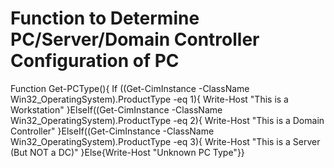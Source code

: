 # Function to Determine PC/Server/Domain Controller Configuration of PC

Function Get-PCType(){
	If ((Get-CimInstance -ClassName Win32_OperatingSystem).ProductType -eq 1){
		Write-Host "This is a Workstation"
			}ElseIf((Get-CimInstance -ClassName Win32_OperatingSystem).ProductType -eq 2){
				Write-Host "This is a Domain Controller"
			}ElseIf((Get-CimInstance -ClassName Win32_OperatingSystem).ProductType -eq 3){
				Write-Host "This is a Server (But NOT a DC)"
			}Else{Write-Host "Unknown PC Type"}}
